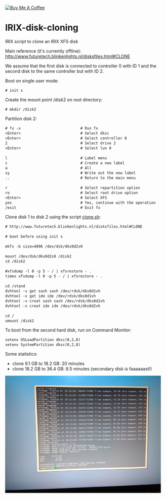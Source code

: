 <a href="https://www.buymeacoffee.com/rbpiuserf" target="_blank"><img src="https://cdn.buymeacoffee.com/buttons/v2/default-yellow.png" alt="Buy Me A Coffee" style="height: 60px !important;width: 217px !important;" ></a>

# IRIX-disk-cloning
IRIX script to clone an IRIX XFS disk

Main reference (it's currently offline): http://www.futuretech.blinkenlights.nl/disksfiles.html#CLONE

We assume that the first disk is connected to controller 0 with ID 1 and the second disk to the same controller but with ID 2.

Boot on single user mode:

```
# init s
```


Create the mount point /disk2 on root directory:
```
# mkdir /disk2
```


Partition disk 2:
```
# fx -x                           # Run fx
<Enter>                           # Select dksc
<Enter>                           # Select controller 0
2                                 # Select drive 2
<Enter>                           # Select lun 0
  
l                                 # Label menu
c                                 # Create a new label
a                                 # All
sy                                # Write out the new label
..                                # Return to the main menu
  
r                                 # Select repartition option
ro                                # Select root drive option
<Enter>                           # Select XFS
yes                               # Yes, continue with the operation
/exit                             # Exit fx
```


Clone disk 1 to disk 2 using the script <a href="clone.sh">clone.sh</a>:
```
# http://www.futuretech.blinkenlights.nl/disksfiles.html#CLONE

# boot before using init s

mkfs -b size=4096 /dev/dsk/dks0d2s0

mount /dev/dsk/dks0d2s0 /disk2
cd /disk2

#xfsdump -l 0 -p 5 - / | xfsrestore - .
timex xfsdump -l 0 -p 5 - / | xfsrestore - .

cd /stand
dvhtool -v get sash sash /dev/rdsk/dks0d1vh
dvhtool -v get ide ide /dev/rdsk/dks0d1vh
dvhtool -v creat sash sash /dev/rdsk/dks0d2vh
dvhtool -v creat ide ide /dev/rdsk/dks0d2vh

cd /
umount /disk2
```


To boot from the second hard disk, run on Command Monitor:
```
setenv OSLoadPartition dksc(0,2,0)
setenv SystemPartition dksc(0,2,8)
```


Some statistics:
- clone 9.1 GB to 18.2 GB: 20 minutes
- clone 18.2 GB to 36.4 GB: 8.5 minutes (secondary disk is faaaaaast!)
<img src="clone to 36 GB disk.jpg">
